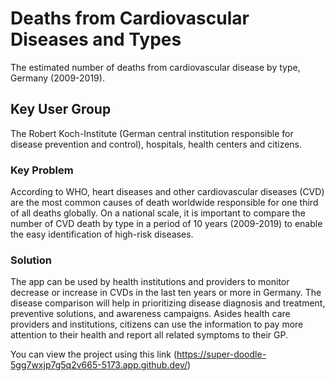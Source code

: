 # Deaths from Cardiovascular Diseases and Types

The estimated number of deaths from cardiovascular disease by type, Germany (2009-2019).
## Key User Group
The Robert Koch-Institute (German central institution responsible for disease prevention and control), hospitals, health centers and citizens.
### Key Problem
According to WHO, heart diseases and other cardiovascular diseases (CVD) are the most common causes of death worldwide responsible for one third of all deaths globally. On a national scale, it is important to compare the number of CVD death by type in a period of 10 years (2009-2019) to enable the easy identification of high-risk
diseases.
### Solution
The app can be used by health institutions and providers to monitor decrease or increase in CVDs in the last ten years or more in Germany. The disease comparison will help in prioritizing disease diagnosis and treatment, preventive solutions, and awareness campaigns. Asides health care providers and institutions, citizens can use the information to pay more attention to their health and report all related symptoms to their GP.

You can view the project using this link (https://super-doodle-5gg7wxjp7g5q2v665-5173.app.github.dev/)